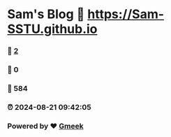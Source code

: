 # Sam's Blog :link: https://Sam-SSTU.github.io 
### :page_facing_up: [2](https://Sam-SSTU.github.io/tag.html) 
### :speech_balloon: 0 
### :hibiscus: 584 
### :alarm_clock: 2024-08-21 09:42:05 
### Powered by :heart: [Gmeek](https://github.com/Meekdai/Gmeek)
